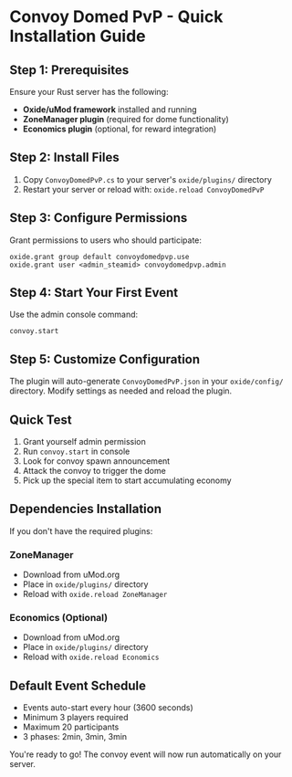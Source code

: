 # Convoy Domed PvP - Quick Installation Guide

## Step 1: Prerequisites
Ensure your Rust server has the following:
- **Oxide/uMod framework** installed and running
- **ZoneManager plugin** (required for dome functionality)
- **Economics plugin** (optional, for reward integration)

## Step 2: Install Files
1. Copy `ConvoyDomedPvP.cs` to your server's `oxide/plugins/` directory
2. Restart your server or reload with: `oxide.reload ConvoyDomedPvP`

## Step 3: Configure Permissions
Grant permissions to users who should participate:
```
oxide.grant group default convoydomedpvp.use
oxide.grant user <admin_steamid> convoydomedpvp.admin
```

## Step 4: Start Your First Event
Use the admin console command:
```
convoy.start
```

## Step 5: Customize Configuration
The plugin will auto-generate `ConvoyDomedPvP.json` in your `oxide/config/` directory.
Modify settings as needed and reload the plugin.

## Quick Test
1. Grant yourself admin permission
2. Run `convoy.start` in console
3. Look for convoy spawn announcement
4. Attack the convoy to trigger the dome
5. Pick up the special item to start accumulating economy

## Dependencies Installation
If you don't have the required plugins:

### ZoneManager
- Download from uMod.org
- Place in `oxide/plugins/` directory
- Reload with `oxide.reload ZoneManager`

### Economics (Optional)
- Download from uMod.org  
- Place in `oxide/plugins/` directory
- Reload with `oxide.reload Economics`

## Default Event Schedule
- Events auto-start every hour (3600 seconds)
- Minimum 3 players required
- Maximum 20 participants
- 3 phases: 2min, 3min, 3min

You're ready to go! The convoy event will now run automatically on your server.